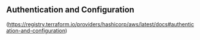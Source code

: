 ## Authentication and Configuration
(https://registry.terraform.io/providers/hashicorp/aws/latest/docs#authentication-and-configuration)